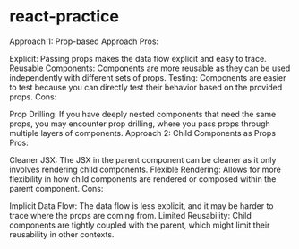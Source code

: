 # react-practice

Approach 1: Prop-based Approach 
Pros:

Explicit: Passing props makes the data flow explicit and easy to trace.
Reusable Components: Components are more reusable as they can be used independently with different sets of props.
Testing: Components are easier to test because you can directly test their behavior based on the provided props.
Cons:

Prop Drilling: If you have deeply nested components that need the same props, you may encounter prop drilling, where you pass props through multiple layers of components.
Approach 2: Child Components as Props
Pros:

Cleaner JSX: The JSX in the parent component can be cleaner as it only involves rendering child components.
Flexible Rendering: Allows for more flexibility in how child components are rendered or composed within the parent component.
Cons:

Implicit Data Flow: The data flow is less explicit, and it may be harder to trace where the props are coming from.
Limited Reusability: Child components are tightly coupled with the parent, which might limit their reusability in other contexts.